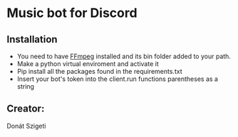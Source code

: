 # Music bot for Discord
## Installation
* You need to have [FFmpeg](https://ffmpeg.org/download.html) installed and its bin folder added to your path.
* Make a python virtual enviroment and activate it
* Pip install all the packages found in the requirements.txt
* Insert your bot's token into the client.run functions parentheses as a string
## Creator:
Donát Szigeti
